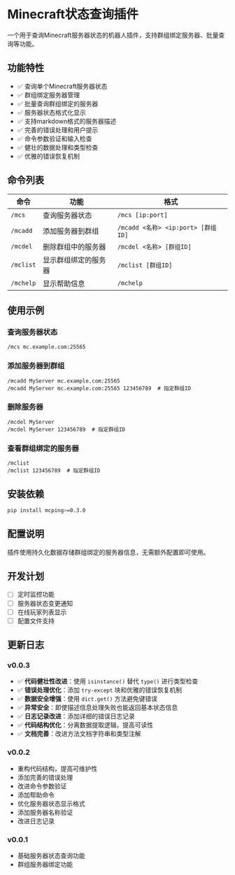 # Minecraft状态查询插件

一个用于查询Minecraft服务器状态的机器人插件，支持群组绑定服务器、批量查询等功能。

## 功能特性

- ✅ 查询单个Minecraft服务器状态
- ✅ 群组绑定服务器管理
- ✅ 批量查询群组绑定的服务器
- ✅ 服务器状态格式化显示
- ✅ 支持markdown格式的服务器描述
- ✅ 完善的错误处理和用户提示
- ✅ 命令参数验证和输入检查
- ✅ 健壮的数据处理和类型检查
- ✅ 优雅的错误恢复机制

## 命令列表

| 命令 | 功能 | 格式 |
|------|------|------|
| `/mcs` | 查询服务器状态 | `/mcs [ip:port]` |
| `/mcadd` | 添加服务器到群组 | `/mcadd <名称> <ip:port> [群组ID]` |
| `/mcdel` | 删除群组中的服务器 | `/mcdel <名称> [群组ID]` |
| `/mclist` | 显示群组绑定的服务器 | `/mclist [群组ID]` |
| `/mchelp` | 显示帮助信息 | `/mchelp` |

## 使用示例

### 查询服务器状态
```
/mcs mc.example.com:25565
```

### 添加服务器到群组
```
/mcadd MyServer mc.example.com:25565
/mcadd MyServer mc.example.com:25565 123456789  # 指定群组ID
```

### 删除服务器
```
/mcdel MyServer
/mcdel MyServer 123456789  # 指定群组ID
```

### 查看群组绑定的服务器
```
/mclist
/mclist 123456789  # 指定群组ID
```

## 安装依赖

```bash
pip install mcping>=0.3.0
```

## 配置说明

插件使用持久化数据存储群组绑定的服务器信息，无需额外配置即可使用。

## 开发计划

- [ ] 定时监控功能
- [ ] 服务器状态变更通知
- [ ] 在线玩家列表显示
- [ ] 配置文件支持

## 更新日志

### v0.0.3
- ✅ **代码健壮性改进**：使用 `isinstance()` 替代 `type()` 进行类型检查
- ✅ **错误处理优化**：添加 `try-except` 块和优雅的错误恢复机制
- ✅ **数据安全增强**：使用 `dict.get()` 方法避免键错误
- ✅ **异常安全**：即使描述信息处理失败也能返回基本状态信息
- ✅ **日志记录改进**：添加详细的错误日志记录
- ✅ **代码结构优化**：分离数据提取逻辑，提高可读性
- ✅ **文档完善**：改进方法文档字符串和类型注解

### v0.0.2
- 重构代码结构，提高可维护性
- 添加完善的错误处理
- 改进命令参数验证
- 添加帮助命令
- 优化服务器状态显示格式
- 添加服务器名称验证
- 改进日志记录

### v0.0.1
- 基础服务器状态查询功能
- 群组服务器绑定功能
